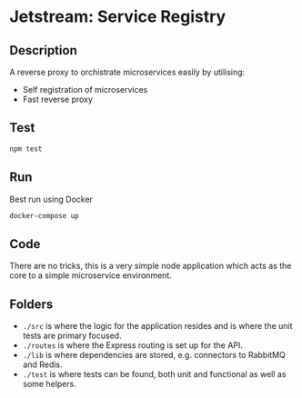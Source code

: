 # Jetstream: Service Registry
## Description
A reverse proxy to orchistrate microservices easily by utilising:
* Self registration of microservices
* Fast reverse proxy

## Test
```bash
npm test
```

## Run
Best run using Docker
```bash
docker-compose up
```

## Code
There are no tricks, this is a very simple node application which acts as the core to a simple microservice environment.

## Folders

* `./src` is where the logic for the application resides and is where the unit tests are primary focused.
* `./routes` is where the Express routing is set up for the API.
* `./lib` is where dependencies are stored, e.g. connectors to RabbitMQ and Redis.
* `./test` is where tests can be found, both unit and functional as well as some helpers.